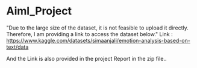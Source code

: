 # Aiml_Project

"Due to the large size of the dataset, it is not feasible to upload it directly. Therefore, I am providing a link to access the dataset below."
Link : 
https://www.kaggle.com/datasets/simaanjali/emotion-analysis-based-on-text/data

And the Link is also provided in the project Report in the zip file..
